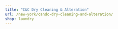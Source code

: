 ```yaml
---
title: "C&C Dry Cleaning & Alteration"
url: /new-york/candc-dry-cleaning-and-alteration/
shop: laundry
---
```

